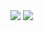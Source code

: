 <img src="https://github-readme-stats.vercel.app/api?username=Kyza&hide=['issues']&show_icons=true" />

<img src="https://visitor-badge.glitch.me/badge?page_id=Kyza.Kyza" />

